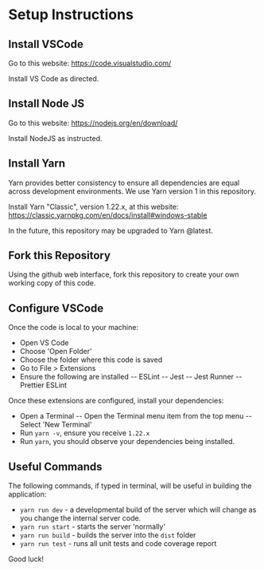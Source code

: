 # Setup Instructions

## Install VSCode

Go to this website: https://code.visualstudio.com/

Install VS Code as directed.

## Install Node JS

Go to this website: https://nodejs.org/en/download/

Install NodeJS as instructed.

## Install Yarn

Yarn provides better consistency to ensure all dependencies are equal across development environments. We use Yarn version 1 in this repository.

Install Yarn "Classic", version 1.22.x, at this website: https://classic.yarnpkg.com/en/docs/install#windows-stable

In the future, this repository may be upgraded to Yarn @latest.

## Fork this Repository

Using the github web interface, fork this repository to create your own working copy of this code.

## Configure VSCode

Once the code is local to your machine:

- Open VS Code
- Choose 'Open Folder'
- Choose the folder where this code is saved
- Go to File > Extensions
- Ensure the following are installed
  -- ESLint
  -- Jest
  -- Jest Runner
  -- Prettier ESLint

Once these extensions are configured, install your dependencies:

- Open a Terminal
  -- Open the Terminal menu item from the top menu
  -- Select 'New Terminal'
- Run `yarn -v`, ensure you receive `1.22.x`
- Run `yarn`, you should observe your dependencies being installed.

## Useful Commands

The following commands, if typed in terminal, will be useful in building the application:

- `yarn run dev` - a developmental build of the server which will change as you change the internal server code.
- `yarn run start` - starts the server 'normally'
- `yarn run build` - builds the server into the `dist` folder
- `yarn run test` - runs all unit tests and code coverage report

Good luck!
